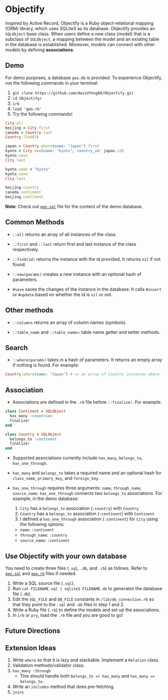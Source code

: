 # Objectify

Inspired by Active Record, Objectify is a Ruby object-relational mapping (ORM) library, which uses SQLite3 as its database. Objectify provides an `SQLObject` base class. When users define a new class (model) that is a subclass of `SQLObject`, a mapping between the model and an existing table in the database is established. Moreover, models can connect with other models by defining **associations**.

## Demo
For demo purposes, a database `geo.db` is provided. To experience Objectify, run the following commands in your terminal:
1. `git clone https://github.com/davidfeng88/Objectify.git`
2. `cd Objectify/`
3. `irb`
4. `load 'geo.rb'`
5. Try the following commands!
```ruby
City.all
beijing = City.first
canada = Country.last
Country.find(3)

japan = Country.where(name: "Japan").first
kyoto = City.new(name: "kyoto", country_id: japan.id)
kyoto.save
City.last

kyoto.name = "Kyoto"
kyoto.save
City.last

beijing.country
canada.continent
beijing.continent
```

**Note**: Check out [`geo.sql`](./geo.sql) file for the content of the demo database.

## Common Methods
* `::all` returns an array of all instances of the class.

* `::first` and `::last` return first and last instance of the class respectively.

* `::find(id)` returns the instance with the id provided. It returns `nil` if not found.

* `::new(params)` creates a new instance with an optional hash of parameters.

* `#save` saves the changes of the instance in the database. It calls `#insert` or `#update` based on whether the id is `nil` or not.

## Other methods
* `::columns` returns an array of column names (symbols).

* `::table_name` and `::table_name=`: table name getter and setter methods.

## Search
* `::where(params)` takes in a hash of parameters. It returns an empty array if nothing is found. For example:
```ruby
Country.where(name: "Japan") # => an array of Country instances where the name is "Japan"
```

## Association
* Associations are defined in the `.rb` file before `::finalize!`. For example:
```ruby
class Continent < SQLObject
  has_many :countries
  finalize!
end

class Country < SQLObject
  belongs_to :continent
  finalize!
end
```

* Supported associations currently include `has_many`, `belongs_to`, `has_one_through`.

* `has_many` and `belongs_to` takes a required name and an optional hash for `class_name`, `primary_key`, and `foreign_key`.

* `has_one_through` requires three arguments: `name`, `through_name`, `source_name`.  `has_one_through` connects two `belongs_to` associations. For example, in the demo database:
  1. `City` has a `belongs_to` association (`:country`) with `Country`
  2. `Country` has a `belongs_to` association (`:continent`) with `Continent`
  3. I defined a `has_one_through` association (`:continent`) for `City` using the following options:
    * `name`: `:continent`
    * `through_name`: `:country`
    * `source_name`:  `:continent`

## Use Objectify with your own database
You need to create three files (`.sql`, `.db`, and `.rb`) as follows. Refer to [`geo.sql`](./geo.sql) and [`geo.rb`](./geo.rb) files if needed.
1. Write a SQL source file (`.sql`).
2. Run `cat FILENAME.sql | sqlite3 FILENAME.db` to generates the database file (`.db`).    
3. Edit the `SQL_FILE` and `DB_FILE` constants in `/lib/db_connection.rb` so that they point to the `.sql` and `.db` files in step 1 and 2.
4. Write a Ruby file (`.rb`) to define the models and set up the associations.
5. In `irb` or `pry`, load the `.rb` file and you are good to go!

## Future Directions


## Extension Ideas

1. Write `where` so that it is lazy and stackable. Implement a
  `Relation` class.
2. Validation methods/validator class.
3. `has_many :through`
    * This should handle both `belongs_to => has_many` and `has_many
      => belongs_to`.
4. Write an `includes` method that does pre-fetching.
5. `joins`
